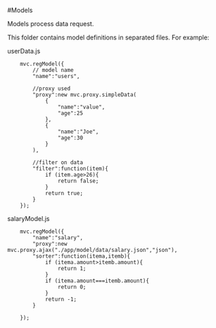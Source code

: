 #Models

Models process data request.

This folder contains model definitions in separated files. For example:

userData.js

		mvc.regModel({
			// model name
			"name":"users",
			
			//proxy used
			"proxy":new mvc.proxy.simpleData(
				{
					"name":"value",
					"age":25
				},
				{
					"name":"Joe",
					"age":30
				}
			),
			
			//filter on data
			"filter":function(item){
				if (item.age>26){
					return false;
				}
				return true;
			}
		});


salaryModel.js

		mvc.regModel({
			"name":"salary",
			"proxy":new mvc.proxy.ajax("./app/model/data/salary.json","json"),
			"sorter":function(itema,itemb){
				if (itema.amount>itemb.amount){
					return 1;
				}
				if (itema.amount===itemb.amount){
					return 0;
				}
				return -1;
			}
		
		});
